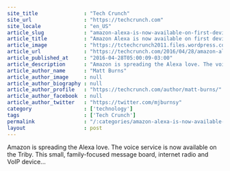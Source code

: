```yaml
---
site_title               : "Tech Crunch"
site_url                 : "https://techcrunch.com"
site_locale              : "en_US"
article_slug             : "amazon-alexa-is-now-available-on-first-device-not-made-by-amazon"
article_title            : "Amazon Alexa is now available on first device not made by Amazon"
article_image            : "https://tctechcrunch2011.files.wordpress.com/2016/04/triby-1-of-1.jpg?w=764&h=400&crop=1"
article_url              : "https://techcrunch.com/2016/04/28/amazon-alexa-is-now-available-on-first-device-not-made-by-amazon/"
article_published_at     : "2016-04-28T05:00:09-03:00"
article_description      : "Amazon is spreading the Alexa love. The voice service is now available on the Triby. This small, family-focused message board, internet radio and VoIP device..."
article_author_name      : "Matt Burns"
article_author_image     : null
article_author_biography : null
article_author_profile   : "https://techcrunch.com/author/matt-burns/"
article_author_facebook  : null
article_author_twitter   : "https://twitter.com/mjburnsy"
category                 : ['technology']
tags                     : ['Tech Crunch']
permalink                : "/:categories/amazon-alexa-is-now-available-on-first-device-not-made-by-amazon/"
layout                   : post
---
```


Amazon is spreading the Alexa love. The voice service is now available on the Triby. This small, family-focused message board, internet radio and VoIP device...
